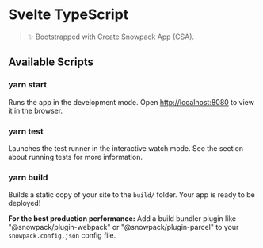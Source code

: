# Svelte TypeScript

> ✨ Bootstrapped with Create Snowpack App (CSA).

## Available Scripts

### yarn start

Runs the app in the development mode.
Open [http://localhost:8080](http://localhost:8080) to view it in the browser.

### yarn test

Launches the test runner in the interactive watch mode.
See the section about running tests for more information.

### yarn build

Builds a static copy of your site to the `build/` folder.
Your app is ready to be deployed!

**For the best production performance:** Add a build bundler plugin like "@snowpack/plugin-webpack" or "@snowpack/plugin-parcel" to your `snowpack.config.json` config file.
